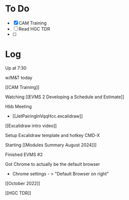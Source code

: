 

# To Do
- [x] CAM Training
- [ ] Read HGC TDR
- [ ] 


# Log

Up at 7:30 

w/M&T today

[[CAM Training]]

Watching [[EVMS 2 Developing a Schedule and Estimate]]

Hbb Meeting
- [[JetPairingInVqqHcc.excalidraw]]

[[Excalidraw intro video]]

Setup Excalidraw template and hotkey CMD-X

Starting [[Modules Summary August 2024]]]

Finished EVMS #2

Got Chrome to actually be the default browser
- Chrome settings - > "Default Browser on right"

[[October 2022]]

[[HGC TDR]]
